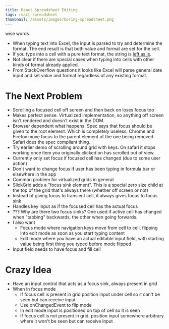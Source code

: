 ```yaml
---
title: React Spreadsheet Editing
tags: react-spreadsheet
thumbnail: /assets/images/boring-spreadsheet.png
---
```


wise words

* When typing text into Excel, the input is parsed to try and determine the format. The end result is that both value and format are set for the cell.
* If you type into a cell with a pure text format, the string is [left as is](https://support.microsoft.com/en-gb/office/stop-automatically-changing-numbers-to-dates-452bd2db-cc96-47d1-81e4-72cec11c4ed8).
* Not clear if there are special cases when typing into cells with other kinds of format already applied.
* From StackOverflow questions it looks like Excel will parse general date input and set value and format regardless of any existing format.

# The Next Problem

* Scrolling a focused cell off screen and then back on loses focus too
* Makes perfect sense. Virtualized implementation, so anything off screen isn't rendered and doesn't exist in the DOM.
* Browser dependent what happens. Spec says that focus should be given to the root element. Which is completely useless. Chrome and Firefox move focus to the parent element of the one being removed. Safari does the spec compliant thing.
* Try earlier demo of scrolling around grid with keys. On safari it stops working once item you originally clicked on has scrolled out of view. 
* Currently only set focus if focused cell has changed (due to some user action)
* Don't want to change focus if user has been typing in formula bar or elsewhere in the app
* Common problem for virtualized grids in general
* SlickGrid adds a "focus sink element". This is a special zero size child at the top of the grid that's always there (whether off screen or not)
* Instead of giving focus to transient cell, it always gives focus to focus sink
* Handles key input as if the focused cell has the actual focus
* ??? Why are there two focus sinks? One used if active cell has changed when "tabbing" backwards, the other when going forwards. 
* I also want
  * Focus mode where navigation keys move from cell to cell, flipping into edit mode as soon as you start typing content
  * Edit mode where you have an actual editable input field, with starting value being first thing you typed before mode flipped
* Input field needs to have focus and fill cell

# Crazy Idea

* Have an input control that acts as a focus sink, always present in grid
* When in focus mode
  * If focus cell is present in grid position input under cell so it can't be seen but can receive input
  * Use onChangedEvent to flip mode
  * In edit mode input is positioned on top of cell so it is seen
  * If focus cell is not present in grid, position input somewhere arbitrary where it won't be seen but can receive input

